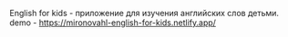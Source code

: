 English for kids - приложение для изучения английских слов детьми.
demo - https://mironovahl-english-for-kids.netlify.app/
